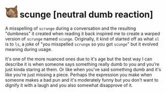 # <img src="scunge.png" width=40> scunge [neutral dumb reaction]

A misspelling of `scrunge` during a conversation and the resulting "dumbness" it
created when reading it back inspired me to create a warped version of `scrunge`
named `scunge`. Originally, it kind of started off as what `sl` is to `ls`, a
joke of "you misspelled `scrunge` so you got `scunge`" but it evolved meaning
during usage.

It's one of the more nuanced ones due to it's age but the best way I can
describe it is when someone says something really dumb to you and you're just
kinda staring at them. Or like when you've said something dumb and it's like
you're just missing a piece. Perhaps the expression you make when someone makes
a bad pun and it's moderately funny but you don't want to dignify it with a
laugh and you also somewhat disapprove of it.
